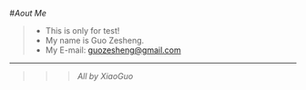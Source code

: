 #_Aout Me_

>*  This is only for test!
>*  My name is Guo Zesheng.
>*  My E-mail: guozesheng@gmail.com

***

>>>_All by XiaoGuo_

